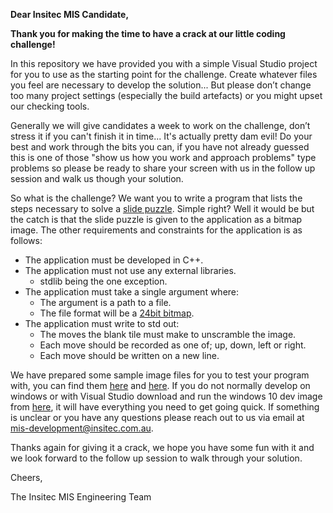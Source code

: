 **Dear Insitec MIS Candidate,**

**Thank you for making the time to have a crack at our little coding challenge!**

In this repository we have provided you with a simple Visual Studio project for you to use as the starting point for the challenge. Create whatever files you feel are necessary to develop the solution... But please don’t change too many project settings (especially the build artefacts) or you might upset our checking tools.

Generally we will give candidates a week to work on the challenge, don’t stress it if you can't finish it in time... It's actually pretty dam evil! Do your best and work through the bits you can, if you have not already guessed this is one of those "show us how you work and approach problems" type problems so please be ready to share your screen with us in the follow up session and walk us though your solution.

So what is the challenge? We want you to write a program that lists the steps necessary to solve a [slide puzzle](https://www.helpfulgames.com/subjects/brain-training/sliding-puzzle.html). Simple right? Well it would be but the catch is that the slide puzzle is given to the application as a bitmap image. The other requirements and constraints for the application is as follows:

- The application must be developed in C++.
- The application must not use any external libraries.
  - stdlib being the one exception.
- The application must take a single argument where:
  - The argument is a path to a file.
  - The file format will be a [24bit bitmap](https://en.wikipedia.org/wiki/BMP_file_format).
- The application must write to std out:
  - The moves the blank tile must make to unscramble the image.
  - Each move should be recorded as one of; up, down, left or right.
  - Each move should be written on a new line.


We have prepared some sample image files for you to test your program with, you can find them [here](https://raw.githubusercontent.com/Insitec-MIS/Sample-Puzzles/main/Sample_01.bmp) and [here](https://raw.githubusercontent.com/Insitec-MIS/Sample-Puzzles/main/Sample_02.bmp). If you do not normally develop on windows or with Visual Studio download and run the windows 10 dev image from [here](https://developer.microsoft.com/en-us/windows/downloads/virtual-machines/), it will have everything you need to get going quick. If something is unclear or you have any questions please reach out to us via email at <mis-development@insitec.com.au>.

Thanks again for giving it a crack, we hope you have some fun with it and we look forward to the follow up session to walk through your solution.

Cheers,

   The Insitec MIS Engineering Team
